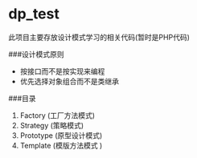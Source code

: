 # dp_test
此项目主要存放设计模式学习的相关代码(暂时是PHP代码)

###设计模式原则
* 按接口而不是按实现来编程
* 优先选择对象组合而不是类继承

###目录
1. Factory (工厂方法模式)
1. Strategy (策略模式)
1. Prototype (原型设计模式)
1. Template (模版方法模式 )
